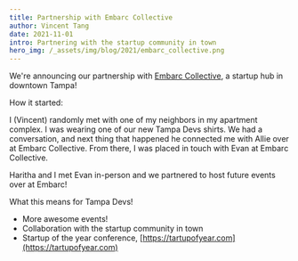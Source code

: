 ```yaml
---
title: Partnership with Embarc Collective
author: Vincent Tang
date: 2021-11-01
intro: Partnering with the startup community in town
hero_img: /_assets/img/blog/2021/embarc_collective.png
---
```


We're announcing our partnership with [Embarc Collective](https://www.embarccollective.com/), a startup hub in downtown Tampa!

How it started:

I (Vincent) randomly met with one of my neighbors in my apartment complex. I was wearing one of our new Tampa Devs shirts. We had a conversation, and next thing
that happened he connected me with Allie over at Embarc Collective. From there, I was placed in touch with Evan at Embarc Collective.

Haritha and I met Evan in-person and we partnered to host future events over at Embarc!

What this means for Tampa Devs!

- More awesome events!
- Collaboration with the startup community in town
- Startup of the year conference, [https://tartupofyear.com](https://tartupofyear.com)